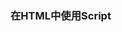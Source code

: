 ### 在HTML中使用Script

#### <script>元素

- 六个属性：
 - async：立即下载脚本
 - charset：代码字符集
 - defer：脚本可以延迟到文档完全被解析和显示之后再执行
 - language : 废弃
 - src : source
 - type : 内容类型

> 现代Web 应用程序一般都把全部JavaScript 引用放在<body>元素中页面内容的后面，或者使用defer属性，H5中规定按照顺序延迟，标记为async 的脚本并不保证按照指定它们的先后顺序执行

#### 文档模式

> 混杂模式（quirks mode）和标准模式（standards mode）

```
<!-- HTML 4.01 严格型 -->
<!DOCTYPE HTML PUBLIC "-//W3C//DTD HTML 4.01//EN"
"http://www.w3.org/TR/html4/strict.dtd">
<!-- XHTML 1.0 严格型 -->
<!DOCTYPE html PUBLIC
"-//W3C//DTD XHTML 1.0 Strict//EN"
"http://www.w3.org/TR/xhtml1/DTD/xhtml1-strict.dtd">
<!-- HTML 5 -->
<!DOCTYPE html>
```

#### <noscript>元素
> 当浏览器不支持JavaScript 时使用<noscript>元素让页面平稳地退化
